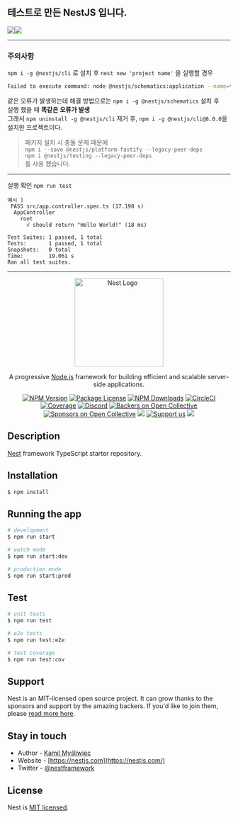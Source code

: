 <h2>테스트로 만든 NestJS 입니다. </h2>
<!-- 아이콘 검색 
https://simpleicons.org/ -->
<img src="https://img.shields.io/badge/NestJS(8.0.0)-E0234E?style=flat-square&logo=NestJS&logoColor=white"/><img src="https://img.shields.io/badge/Node.js(16.13.1)-339933?style=flat-square&logo=Node.js&logoColor=white"/>
<hr>

<h3>주의사항</h3>

`npm i -g @nestjs/cli` 로 설치 후 `nest new 'project name'` 을 실행할 경우

```bash
Failed to execute command: node @nestjs/schematics:application --name=test_nestjs --directory=undefined --no-dry-run --no-skip-git --no-strict --package-manager="npm" --collection="@nestjs/schematics" --language="ts"
```

같은 오류가 발생하는데 해결 방법으로는 `npm i -g @nestjs/schematics` 설치 후  
실행 했을 때 **똑같은 오류가 발생**  
 그래서 `npm uninstall -g @nestjs/cli` 제거 후, `npm i -g @nestjs/cli@8.0.0`을 설치한 프로젝트이다.

> 패키지 설치 시 충돌 문제 때문에  
> `npm i --save @nestjs/platform-fastify --legacy-peer-deps`  
> `npm i @nestjs/testing --legacy-peer-deps`  
> 를 사용 했습니다.

<hr>

실행 확인 `npm run test`

```
예시 )
 PASS src/app.controller.spec.ts (17.198 s)
  AppController
    root
      √ should return "Hello World!" (18 ms)

Test Suites: 1 passed, 1 total
Tests:       1 passed, 1 total
Snapshots:   0 total
Time:        19.061 s
Ran all test suites.
```

<hr>

<p align="center">
  <a href="http://nestjs.com/" target="blank"><img src="https://nestjs.com/img/logo-small.svg" width="200" alt="Nest Logo" /></a>
</p>

[circleci-image]: https://img.shields.io/circleci/build/github/nestjs/nest/master?token=abc123def456
[circleci-url]: https://circleci.com/gh/nestjs/nest

  <p align="center">A progressive <a href="http://nodejs.org" target="_blank">Node.js</a> framework for building efficient and scalable server-side applications.</p>
    <p align="center">
<a href="https://www.npmjs.com/~nestjscore" target="_blank"><img src="https://img.shields.io/npm/v/@nestjs/core.svg" alt="NPM Version" /></a>
<a href="https://www.npmjs.com/~nestjscore" target="_blank"><img src="https://img.shields.io/npm/l/@nestjs/core.svg" alt="Package License" /></a>
<a href="https://www.npmjs.com/~nestjscore" target="_blank"><img src="https://img.shields.io/npm/dm/@nestjs/common.svg" alt="NPM Downloads" /></a>
<a href="https://circleci.com/gh/nestjs/nest" target="_blank"><img src="https://img.shields.io/circleci/build/github/nestjs/nest/master" alt="CircleCI" /></a>
<a href="https://coveralls.io/github/nestjs/nest?branch=master" target="_blank"><img src="https://coveralls.io/repos/github/nestjs/nest/badge.svg?branch=master#9" alt="Coverage" /></a>
<a href="https://discord.gg/G7Qnnhy" target="_blank"><img src="https://img.shields.io/badge/discord-online-brightgreen.svg" alt="Discord"/></a>
<a href="https://opencollective.com/nest#backer" target="_blank"><img src="https://opencollective.com/nest/backers/badge.svg" alt="Backers on Open Collective" /></a>
<a href="https://opencollective.com/nest#sponsor" target="_blank"><img src="https://opencollective.com/nest/sponsors/badge.svg" alt="Sponsors on Open Collective" /></a>
  <a href="https://paypal.me/kamilmysliwiec" target="_blank"><img src="https://img.shields.io/badge/Donate-PayPal-ff3f59.svg"/></a>
    <a href="https://opencollective.com/nest#sponsor"  target="_blank"><img src="https://img.shields.io/badge/Support%20us-Open%20Collective-41B883.svg" alt="Support us"></a>
  <a href="https://twitter.com/nestframework" target="_blank"><img src="https://img.shields.io/twitter/follow/nestframework.svg?style=social&label=Follow"></a>
</p>
  <!--[![Backers on Open Collective](https://opencollective.com/nest/backers/badge.svg)](https://opencollective.com/nest#backer)
  [![Sponsors on Open Collective](https://opencollective.com/nest/sponsors/badge.svg)](https://opencollective.com/nest#sponsor)-->

## Description

[Nest](https://github.com/nestjs/nest) framework TypeScript starter repository.

## Installation

```bash
$ npm install
```

## Running the app

```bash
# development
$ npm run start

# watch mode
$ npm run start:dev

# production mode
$ npm run start:prod
```

## Test

```bash
# unit tests
$ npm run test

# e2e tests
$ npm run test:e2e

# test coverage
$ npm run test:cov
```

## Support

Nest is an MIT-licensed open source project. It can grow thanks to the sponsors and support by the amazing backers. If you'd like to join them, please [read more here](https://docs.nestjs.com/support).

## Stay in touch

-   Author - [Kamil Myśliwiec](https://kamilmysliwiec.com)
-   Website - [https://nestjs.com](https://nestjs.com/)
-   Twitter - [@nestframework](https://twitter.com/nestframework)

## License

Nest is [MIT licensed](LICENSE).
